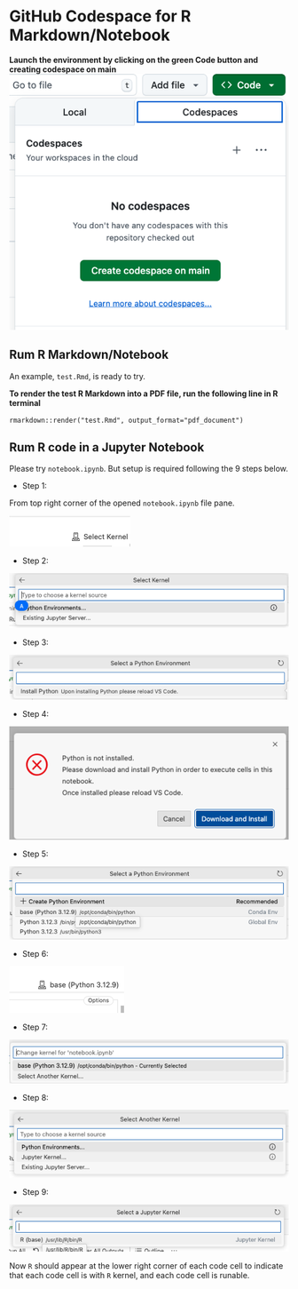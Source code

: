 # GitHub Codespace for R Markdown/Notebook

**Launch the environment by clicking on the green Code button and creating codespace on main**
![Create/Launch Codespaces](images/codespace_create.png)

## Rum R Markdown/Notebook

An example, `test.Rmd`, is ready to try.

**To render the test R Markdown into a PDF file, run the following line in R terminal**
```
rmarkdown::render("test.Rmd", output_format="pdf_document")
```

## Rum R code in a Jupyter Notebook

Please try `notebook.ipynb`. But setup is required following the 9 steps below.

- Step 1:

From top right corner of the opened `notebook.ipynb` file pane.

![Select Kernel](images/select_kernel_1.png)

- Step 2:

![Select Kernel](images/select_kernel_2.png)

- Step 3:

![Select Kernel](images/select_kernel_3.png)

- Step 4:

![Select Kernel](images/select_kernel_4.png)

- Step 5:

![Select Kernel](images/select_kernel_5.png)

- Step 6:

![Select Kernel](images/select_kernel_6.png)

- Step 7:

![Select Kernel](images/select_kernel_7.png)

- Step 8:

![Select Kernel](images/select_kernel_8.png)


- Step 9:

![Select Kernel](images/select_kernel_9.png)

Now `R` should appear at the lower right corner of each code cell to indicate that each code cell is with `R` kernel, and each code cell is runable.

